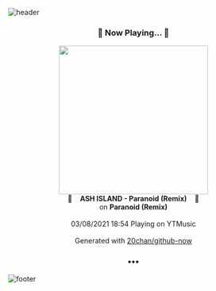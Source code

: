 ![header](https://capsule-render.vercel.app/api?type=wave&height=170&section=header&text=Hi.%20I'm%20SHIFT&fontColor=090707&fontAlignX=45&fontAlignY=65&fontSize=100)

<h3 align="center">🎵 Now Playing... 🎵</h3>
<p align="center">
  <a href="https://music.youtube.com/watch?v=LZi2wRdMdzM">
    <img width="300" src="https://lh3.googleusercontent.com/KMoDDGXcSSgD_ln0xIAItgYQv3mz3P1KoRe0gv_q8n-AS1tmYe2eU4A1MPqFzaTpsL8HTn7LIEd4ZOCS">
  </a>
  <br>
  🎵&nbsp&nbsp&nbsp <b>ASH ISLAND - Paranoid (Remix)</b> &nbsp&nbsp&nbsp🎵
  <br>
  on <b>Paranoid (Remix)</b>
  
  <br />
  <br />
  03/08/2021 18:54 Playing on YTMusic
  <br />
  <br />
  Generated with <a href="https://github.com/20chan/github-now">20chan/github-now</a>
</p>

<h3 align="center">•••</h3>

![footer](https://capsule-render.vercel.app/api?type=wave&height=150&section=footer)
